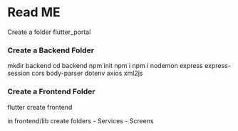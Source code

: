 # Read ME
Create a folder flutter_portal


### Create a Backend Folder
mkdir backend
cd backend
npm init
npm i
npm i nodemon express express-session cors body-parser dotenv axios xml2js


### Create a Frontend Folder
flutter create frontend

in frontend/lib create folders
    - Services
    - Screens
